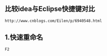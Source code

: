 ## 比较idea与Eclipse快捷键对比

```
http://www.cnblogs.com/Eilen/p/6940548.html
```

## 1.快速重命名

```
F2
```

